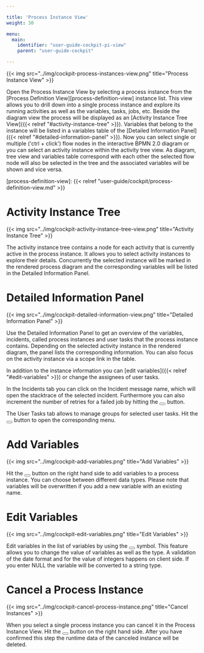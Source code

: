 ```yaml
---

title: 'Process Instance View'
weight: 30

menu:
  main:
    identifier: "user-guide-cockpit-pi-view"
    parent: "user-guide-cockpit"

---
```


{{< img src="../img/cockpit-process-instances-view.png" title="Process Instance View" >}}

Open the Process Instance View by selecting a process instance from the [Process Definition View][process-definition-view] instance list. This view allows you to drill down into a single process instance and explore its running activities as well as the variables, tasks, jobs, etc.
Beside the diagram view the process will be displayed as an [Activity Instance Tree View]({{< relref "#activity-instance-tree" >}}). Variables that belong to the instance will be listed in a variables table of the [Detailed Information Panel]({{< relref "#detailed-information-panel" >}}). Now you can select single or multiple ('ctrl + click') flow nodes in the interactive BPMN 2.0 diagram or you can select an activity instance within the activity tree view. As diagram, tree view and variables table correspond with each other the selected flow node will also be selected in the tree and the associated variables will be shown and vice versa.

[process-definition-view]: {{< relref "user-guide/cockpit/process-definition-view.md" >}}


# Activity Instance Tree

{{< img src="../img/cockpit-activity-instance-tree-view.png" title="Activity Instance Tree" >}}

The activity instance tree contains a node for each activity that is currently active in the process instance. It allows you to select activity instances to explore their details. Concurrently the selected instance will be marked in the rendered process diagram and the corresponding variables will be listed in the Detailed Information Panel.


# Detailed Information Panel

{{< img src="../img/cockpit-detailed-information-view.png" title="Detailed Information Panel" >}}

Use the Detailed Information Panel to get an overview of the variables, incidents, called process instances and user tasks that the process instance contains. Depending on the selected activity instance in the rendered diagram, the panel lists the corresponding information. You can also focus on the activity instance via a scope link in the table.

In addition to the instance information you can [edit variables]({{< relref "#edit-variables" >}}) or change the assignees of user tasks.

In the Incidents tab you can click on the Incident message name, which will open the stacktrace of the selected incident. Furthermore you can also increment the number of retries for a failed job by hitting the <button class="btn btn-xs dropdown-toggle"><i class="glyphicon glyphicon-repeat"></i></button> button.

The User Tasks tab allows to manage groups for selected user tasks. Hit the <button class="btn btn-xs dropdown-toggle"><i class="glyphicon glyphicon-user"></i></button> button to open the corresponding menu.


# Add Variables

{{< img src="../img/cockpit-add-variables.png" title="Add Variables" >}}

Hit the <button class="btn btn-xs dropdown-toggle"><i class="glyphicon glyphicon-plus"></i> </button> button on the right hand side to add variables to a process instance. You can choose between different data types. Please note that variables will be overwritten if you add a new variable with an existing name.


# Edit Variables

{{< img src="../img/cockpit-edit-variables.png" title="Edit Variables" >}}

Edit variables in the list of variables by using the <button class="btn btn-xs dropdown-toggle"><i class="glyphicon glyphicon-pencil"></i> </button> symbol. This feature allows you to change the value of variables as well as the type. A validation of the date format and for the value of integers happens on client side. If you enter NULL the variable will be converted to a string type.


# Cancel a Process Instance

{{< img src="../img/cockpit-cancel-process-instance.png" title="Cancel Instances" >}}

When you select a single process instance you can cancel it in the Process Instance View.
Hit the <button class="btn btn-xs dropdown-toggle"><i class="glyphicon glyphicon-remove-circle"></i> </button> button on the right hand side. After you have confirmed this step the runtime data of the canceled instance will be deleted.
